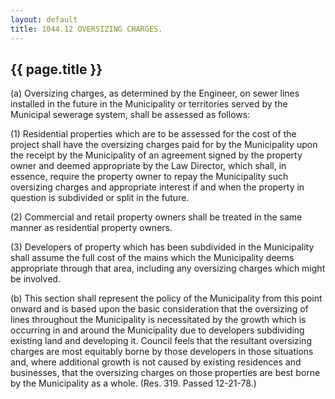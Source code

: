 ```yaml
---
layout: default 
title: 1044.12 OVERSIZING CHARGES.
---
```


{{ page.title }}
----------------

​(a) Oversizing charges, as determined by the Engineer, on sewer lines
installed in the future in the Municipality or territories served by the
Municipal sewerage system, shall be assessed as follows:

​(1) Residential properties which are to be assessed for the cost of the
project shall have the oversizing charges paid for by the Municipality
upon the receipt by the Municipality of an agreement signed by the
property owner and deemed appropriate by the Law Director, which shall,
in essence, require the property owner to repay the Municipality such
oversizing charges and appropriate interest if and when the property in
question is subdivided or split in the future.

​(2) Commercial and retail property owners shall be treated in the same
manner as residential property owners.

​(3) Developers of property which has been subdivided in the
Municipality shall assume the full cost of the mains which the
Municipality deems appropriate through that area, including any
oversizing charges which might be involved.

​(b) This section shall represent the policy of the Municipality from
this point onward and is based upon the basic consideration that the
oversizing of lines throughout the Municipality is necessitated by the
growth which is occurring in and around the Municipality due to
developers subdividing existing land and developing it. Council feels
that the resultant oversizing charges are most equitably borne by those
developers in those situations and, where additional growth is not
caused by existing residences and businesses, that the oversizing
charges on those properties are best borne by the Municipality as a
whole. (Res. 319. Passed 12-21-78.)
